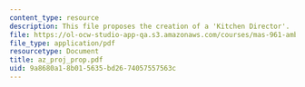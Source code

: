 ```yaml
---
content_type: resource
description: This file proposes the creation of a 'Kitchen Director'.
file: https://ol-ocw-studio-app-qa.s3.amazonaws.com/courses/mas-961-ambient-intelligence-spring-2005/9a8680a18b015635bd2674057557563c_az_proj_prop.pdf
file_type: application/pdf
resourcetype: Document
title: az_proj_prop.pdf
uid: 9a8680a1-8b01-5635-bd26-74057557563c
---
```

